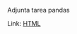 Adjunta tarea pandas

Link: [HTML](https://htmlpreview.github.io/?https://github.com/afrinconp/CienciadeDatos/blob/main/Pandas/TareaPandas.html)
